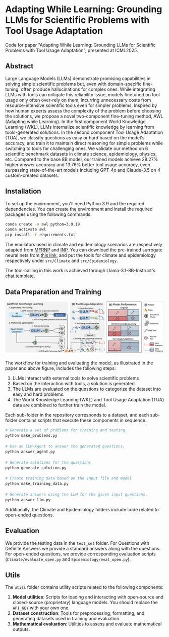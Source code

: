 # Adapting While Learning: Grounding LLMs for Scientific Problems with Tool Usage Adaptation

Code for paper "Adapting While Learning: Grounding LLMs for Scientific Problems with Tool Usage Adaptation", presented at ICML2025.

## Abstract

Large Language Models (LLMs) demonstrate promising capabilities in solving simple scientific problems but, even with domain-specific fine-tuning, often produce hallucinations for complex ones. While integrating LLMs with tools can mitigate this reliability issue, models finetuned on tool usage only often over-rely on them, incurring unnecessary costs from resource-intensive scientific tools even for simpler problems.
Inspired by how human experts assess the complexity of the problem before choosing the solutions, we propose a novel two-component fine-tuning method, AWL (Adapting while Learning). In the first component World Knowledge Learning (WKL), LLMs internalize scientific knowledge by learning from tools-generated solutions. In the second component Tool Usage Adaptation (TUA), we classify questions as easy or hard based on the model's accuracy, and train it to maintain direct reasoning for simple problems while switching to tools for challenging ones.
We validate our method on 6 scientific benchmark datasets in climate science, epidemiology, physics, etc. Compared to the base 8B model, our trained models achieve 28.27\% higher answer accuracy and 13.76\% better tool usage accuracy, even surpassing state-of-the-art models including GPT-4o and Claude-3.5 on 4 custom-created datasets.

## Installation

To set up the environment, you'll need Python 3.9 and the required dependencies. You can create the environment and install the required packages using the following commands:

```bash
conda create -n awl python=3.9.19
conda activate awl
pip install -r requirements.txt
```

The emulators used in climate and epidemiology scenarios are respectively adapted from [MFRNP](https://github.com/Rose-STL-Lab/MFRNP) and [INP](https://github.com/Rose-STL-Lab/Interactive-Neural-Process). You can download the pre-trained surrogate neural nets from [this link](https://drive.google.com/drive/folders/1Q-KwQnrxME3txfut0sGgbiRhJy9PCWPp?usp=share_link), and put the tools for climate and epidemiology respectively under `src/Climate` and `src/Epidemiology`.

The tool-calling in this work is achieved through Llama-3.1-8B-Instruct's [chat template](https://huggingface.co/docs/transformers/main/chat_templating).

## Data Preparation and Training

![pipeline](assets/pipeline.png)

The workflow for training and evaluating the model, as illustrated in the paper and above figure, includes the following steps:

1. LLMs interact with external tools to solve scientific problems
2. Based on the interaction with tools, a solution is generated.
3. The LLMs are evaluated on the questions to categorize the dataset into easy and hard problems.
4. The World Knowledge Learning (WKL) and Tool Usage Adaptation (TUA) data are combined to further train the model.

Each sub-folder in the repository corresponds to a dataset, and each sub-folder contains scripts that execute these components in sequence.

```bash
# Generate a set of problems for training and testing.
python make_problems.py

# Use an LLM-Agent to answer the generated questions.
python answer_agent.py

# Generate solutions for the questions
python generate_solution.py

# Create training data based on the input file and model
python make_training_data.py

# Generate answers using the LLM for the given input questions.
python answer_llm.py
```

Additionally, the Climate and Epidemiology folders include code related to open-ended questions.

## Evaluation

We provide the testing data in the `test_set` folder. For Questions with Definite Answers we provide a standard answers along with the questions. For open-ended questions, we provide corresponding evaluation scripts (`Climate/evaluate_open.py` and `Epidemiology/eval_open.py`).

## Utils

The `utils` folder contains utility scripts related to the following components:

1. **Model utilities**: Scripts for loading and interacting with open-source and closed-source (proprietary) language models. You should replace the `API_KEY` with your own one.
2. **Dataset construction**: Tools for preprocessing, formatting, and generating datasets used in training and evaluation.
3. **Mathematical evaluation**: Utilities to assess and evaluate mathematical outputs.

